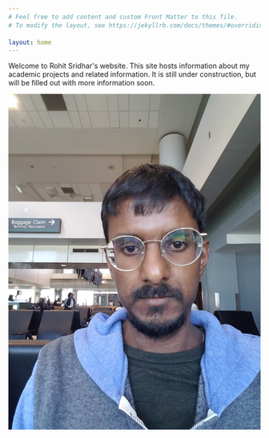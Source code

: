 ```yaml
---
# Feel free to add content and custom Front Matter to this file.
# To modify the layout, see https://jekyllrb.com/docs/themes/#overriding-theme-defaults

layout: home
---
```


Welcome to Rohit Sridhar's website. This site hosts information about my academic projects and related information.
It is still under construction, but will be filled out with more information soon.

![At the airport. I am not smiling because I haven't gotten my baggage yet](./assets/at_airport.jpeg)



